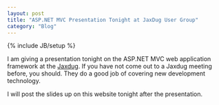 ```yaml
---
layout: post
title: "ASP.NET MVC Presentation Tonight at JaxDug User Group"
category: "Blog"
---
```

{% include JB/setup %}

I am giving a presentation tonight on the ASP.NET MVC web application framework at the [Jaxdug](http://www.jaxdug.com). If you have not come out to a Jaxdug meeting before, you should. They do a good job of covering new development technology.

I will post the slides up on this website tonight after the presentation.